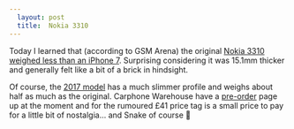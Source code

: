 ```yaml
---
  layout: post
  title:  Nokia 3310
---
```


Today I learned that (according to GSM Arena) the original [Nokia 3310 weighed less than an iPhone 7](http://www.gsmarena.com/compare.php3?idPhone1=192&idPhone2=8064). Surprising considering it was 15.1mm thicker and generally felt like a bit of a brick in hindsight.

Of course, the [2017 model](http://www.techradar.com/reviews/new-nokia-3310-2017-review) has a much slimmer profile and weighs about half as much as the original. Carphone Warehouse have a [pre-order](https://www.carphonewarehouse.com/nokia/pre-registration.html) page up at the moment and for the rumoured £41 price tag is a small price to pay for a little bit of nostalgia... and Snake of course :snake:
